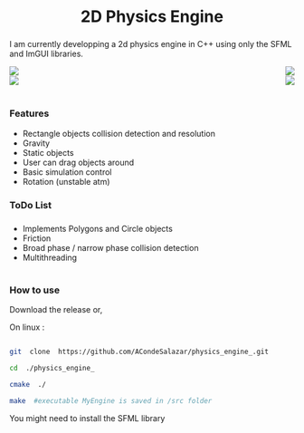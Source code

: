 
  

<h1  align="center">2D Physics Engine</h1>

  

###

  

<p  align="left">I am currently developping a 2d physics engine in C++ using only the SFML and ImGUI libraries.</p>

  <img align="left" src="https://i.imgflip.com/8kxrc6.gif" />
  
  <img align="right" src="https://i.imgflip.com/8kxs4b.gif" />
  <br clear="both">  
   <img align="left" src="https://i.imgflip.com/8kxt5y.gif" />
     <img align="right" src="https://i.imgflip.com/8kxuzx.gif" />

  


<br clear="both">  

  #

<h3  align="left">Features</h3>

 - Rectangle objects collision detection and resolution
 - Gravity
 - Static objects
 - User can drag objects around
 - Basic simulation control
 - Rotation (unstable atm)

  

###

  

<h3  align="left">ToDo List</h3>

  

###

 -  Implements Polygons and Circle objects
 - Friction
 - Broad phase / narrow phase collision detection
 - Multithreading

  

###

  #

<h3  align="left">How to use</h3>

  Download the release or,


On linux :

```bash

git  clone  https://github.com/ACondeSalazar/physics_engine_.git

cd  ./physics_engine_

cmake  ./

make  #executable MyEngine is saved in /src folder

```

  

You might need to install the SFML library

###
